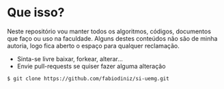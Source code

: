 # Que isso?

Neste repositório vou manter todos os algoritmos, códigos, documentos que faço ou uso na faculdade. Alguns destes conteúdos não são de minha autoria, logo fica aberto o espaço para qualquer reclamação.

  - Sinta-se livre baixar, forkear, alterar...
  - Envie pull-requests se quiser fazer alguma alteração

```sh
$ git clone https://github.com/fabiodiniz/si-uemg.git
